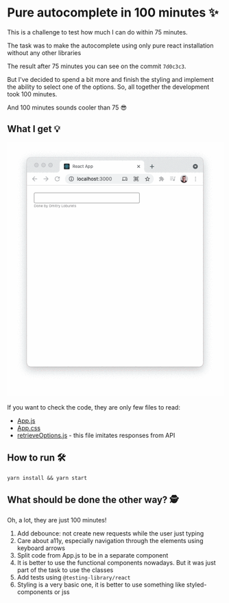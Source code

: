 # Pure autocomplete in 100 minutes ✨

This is a challenge to test how much I can do within 75 minutes.

The task was to make the autocomplete using only pure react installation without any other libraries

The result after 75 minutes you can see on the commit `7d0c3c3`.

But I've decided to spend a bit more and finish the styling and implement the ability to select one of the options. So, all together the development took 100 minutes.

And 100 minutes sounds cooler than 75 😎

## What I get 💡

![demo](./docs/demo.gif)

If you want to check the code, they are only few files to read:

- [App.js](./src/App.js)
- [App.css](./src/App.css)
- [retrieveOptions.js](./src/data/retrieveOptions.js) - this file imitates responses from API

## How to run 🛠️

```shell
yarn install && yarn start
```

## What should be done the other way? 🕵️

Oh, a lot, they are just 100 minutes!

1. Add debounce: not create new requests while the user just typing
2. Care about a11y, especially navigation through the elements using keyboard arrows
3. Split code from App.js to be in a separate component
4. It is better to use the functional components nowadays. But it was just part of the task to use the classes
5. Add tests using `@testing-library/react`
6. Styling is a very basic one, it is better to use something like styled-components or jss
